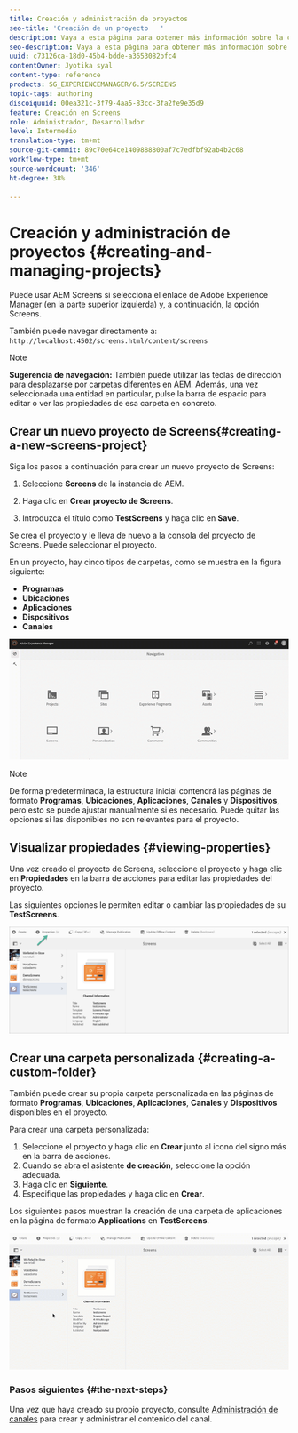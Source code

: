 ```yaml
---
title: Creación y administración de proyectos
seo-title: 'Creación de un proyecto   '
description: Vaya a esta página para obtener más información sobre la creación de un nuevo proyecto de Screens.
seo-description: Vaya a esta página para obtener más información sobre la creación de un nuevo proyecto de Screens.
uuid: c73126ca-18d0-45b4-bdde-a3653082bfc4
contentOwner: Jyotika syal
content-type: reference
products: SG_EXPERIENCEMANAGER/6.5/SCREENS
topic-tags: authoring
discoiquuid: 00ea321c-3f79-4aa5-83cc-3fa2fe9e35d9
feature: Creación en Screens
role: Administrador, Desarrollador
level: Intermedio
translation-type: tm+mt
source-git-commit: 89c70e64ce1409888800af7c7edfbf92ab4b2c68
workflow-type: tm+mt
source-wordcount: '346'
ht-degree: 38%

---
```



# Creación y administración de proyectos {#creating-and-managing-projects}

Puede usar AEM Screens si selecciona el enlace de Adobe Experience Manager (en la parte superior izquierda) y, a continuación, la opción Screens.

También puede navegar directamente a: `http://localhost:4502/screens.html/content/screens`


>[!NOTE]
>**Sugerencia de navegación:**
>También puede utilizar las teclas de dirección para desplazarse por carpetas diferentes en AEM. Además, una vez seleccionada una entidad en particular, pulse la barra de espacio para editar o ver las propiedades de esa carpeta en concreto.

## Crear un nuevo proyecto de Screens{#creating-a-new-screens-project} 

Siga los pasos a continuación para crear un nuevo proyecto de Screens:

1. Seleccione **Screens** de la instancia de AEM.

1. Haga clic en **Crear proyecto de Screens**.

1. Introduzca el título como **TestScreens** y haga clic en **Save**.

Se crea el proyecto y le lleva de nuevo a la consola del proyecto de Screens. Puede seleccionar el proyecto.

En un proyecto, hay cinco tipos de carpetas, como se muestra en la figura siguiente:

* **Programas**
* **Ubicaciones**
* **Aplicaciones**
* **Dispositivos**
* **Canales**

![player1](assets/create-project.gif)

>[!NOTE]
>
>De forma predeterminada, la estructura inicial contendrá las páginas de formato **Programas**, **Ubicaciones**, **Aplicaciones**, **Canales** y **Dispositivos**, pero esto se puede ajustar manualmente si es necesario. Puede quitar las opciones si las disponibles no son relevantes para el proyecto.


## Visualizar propiedades {#viewing-properties}

Una vez creado el proyecto de Screens, seleccione el proyecto y haga clic en **Propiedades** en la barra de acciones para editar las propiedades del proyecto.

Las siguientes opciones le permiten editar o cambiar las propiedades de su **TestScreens**.

![image](assets/create-project2.png)


## Crear una carpeta personalizada {#creating-a-custom-folder}

También puede crear su propia carpeta personalizada en las páginas de formato **Programas**, **Ubicaciones**, **Aplicaciones**, **Canales** y **Dispositivos** disponibles en el proyecto.

Para crear una carpeta personalizada:

1. Seleccione el proyecto y haga clic en **Crear** junto al icono del signo más en la barra de acciones.
1. Cuando se abra el asistente **de creación**, seleccione la opción adecuada.
1. Haga clic en **Siguiente**. 
1. Especifique las propiedades y haga clic en **Crear**.

Los siguientes pasos muestran la creación de una carpeta de aplicaciones en la página de formato **Applications** en **TestScreens**.

![player2-1](assets/create-project3.gif)

### Pasos siguientes {#the-next-steps}

Una vez que haya creado su propio proyecto, consulte [Administración de canales](managing-channels.md) para crear y administrar el contenido del canal.

